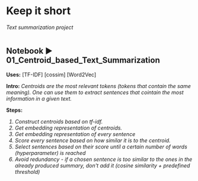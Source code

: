 # Keep it short
<i>Text summarization project</i>
<p></p>
<p></p>

```diff
```

## Notebook ▶️ 01_Centroid_based_Text_Summarization
<b>Uses:</b> [TF-IDF] [cossim] [Word2Vec]

<b>Intro:</b>
<i>
Centroids are the most relevant tokens (tokens that contain the same meaning).
One can use them to extract sentences that cointain the most information in a given text. </i>

<b>Steps:</b>
<i>
1. Construct centroids based on tf-idf.
2. Get embedding representation of centroids. 
3. Get embedding representation of every sentence
4. Score every sentence based on how similar it is to the centroid.
5. Select sentences based on their score until a certain number of words (hyperparameter) is reached
6. Avoid redundancy - if a chosen sentence is too similar to the ones in the already produced summary, don't add it (cosine similarity + predefined threshold)
</i>